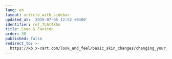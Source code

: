 ```yaml
---
lang: en
layout: article_with_sidebar
updated_at: '2019-07-05 12:52 +0400'
identifier: ref_7LAt4XSn
title: Logo & Favicon
order: 30
published: false
redirect_to: >-
  https://kb.x-cart.com/look_and_feel/basic_skin_changes/changing_your_stores_logo_and_favicon.html
---
```

